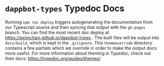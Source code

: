 # `dappbot-types` Typedoc Docs

Running `npm run deploy` triggers autogenerating the documentation from our Typescript source and then syncing that output with the `gh-pages` branch.  You can find the most recent doc deploy at https://eximchain.github.io/dappbot-types .  The built files will be output into `docs/build`, which is kept in the `.gitignore`.  This `themeoverride` directory contains a few partials which we override in order to make the output docs more useful.  For more information about theming in Typedoc, check out their docs: https://typedoc.org/guides/themes/
